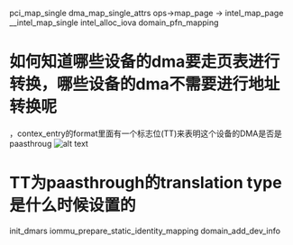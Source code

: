 pci_map_single
    dma_map_single_attrs
        ops->map_page -> intel_map_page
            __intel_map_single
                intel_alloc_iova
                domain_pfn_mapping

# 如何知道哪些设备的dma要走页表进行转换，哪些设备的dma不需要进行地址转换呢
，contex_entry的format里面有一个标志位(TT)来表明这个设备的DMA是否是paasthroug
![alt text](../../../../../../../medias/images_0/iommu流程_image.png)

# TT为paasthrough的translation type是什么时候设置的
init_dmars
    iommu_prepare_static_identity_mapping
        domain_add_dev_info
